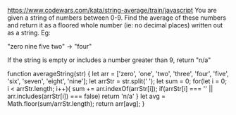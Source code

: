 https://www.codewars.com/kata/string-average/train/javascript
You are given a string of numbers between 0-9. Find the average of these numbers and return it as a floored whole number (ie: no decimal places) written out as a string. Eg:

"zero nine five two" -> "four"

If the string is empty or includes a number greater than 9, return "n/a"

function averageString(str) {
  let arr = ['zero', 'one', 'two', 'three', 'four', 'five', 'six', 'seven', 'eight', 'nine'];
  let arrStr = str.split(' ');
  let sum = 0;
    for(let i = 0; i < arrStr.length; i++){
      sum += arr.indexOf(arrStr[i]);
      if(arrStr[i] === '' || arr.includes(arrStr[i]) === false) return 'n/a'
    }
    let avg = Math.floor(sum/arrStr.length);
    return arr[avg];
}